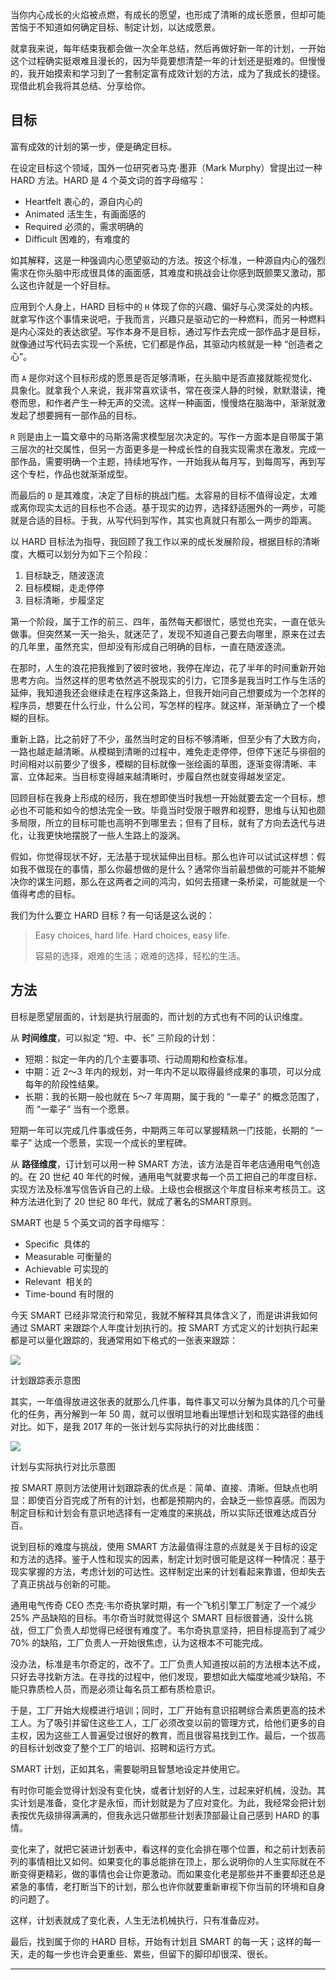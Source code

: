 当你内心成长的火焰被点燃，有成长的愿望，也形成了清晰的成长愿景，但却可能苦恼于不知道如何确定目标、制定计划，以达成愿景。

就拿我来说，每年结束我都会做一次全年总结，然后再做好新一年的计划，一开始这个过程确实挺艰难且漫长的，因为毕竟要想清楚一年的计划还是挺难的。但慢慢的，我开始摸索和学习到了一套制定富有成效计划的方法，成为了我成长的捷径。现借此机会我将其总结、分享给你。

## 目标

富有成效的计划的第一步，便是确定目标。

在设定目标这个领域，国外一位研究者马克·墨菲（Mark Murphy）曾提出过一种 HARD 方法。HARD 是 4 个英文词的首字母缩写：

- Heartfelt 衷心的，源自内心的
- Animated 活生生，有画面感的
- Required 必须的，需求明确的
- Difficult 困难的，有难度的

如其解释，这是一种强调内心愿望驱动的方法。按这个标准，一种源自内心的强烈需求在你头脑中形成很具体的画面感，其难度和挑战会让你感到既颤栗又激动，那么这也许就是一个好目标。

应用到个人身上，HARD 目标中的 `H` 体现了你的兴趣、偏好与心灵深处的内核。就拿写作这个事情来说吧，于我而言，兴趣只是驱动它的一种燃料，而另一种燃料是内心深处的表达欲望。写作本身不是目标，通过写作去完成一部作品才是目标，就像通过写代码去实现一个系统，它们都是作品，其驱动内核就是一种 “创造者之心”。

而 `A` 是你对这个目标形成的愿景是否足够清晰，在头脑中是否直接就能视觉化、具象化。就拿我个人来说，我非常喜欢读书，常在夜深人静的时候，默默潜读，掩卷而思，和作者产生一种无声的交流。这样一种画面，慢慢烙在脑海中，渐渐就激发起了想要拥有一部作品的目标。

`R` 则是由上一篇文章中的马斯洛需求模型层次决定的。写作一方面本是自带属于第三层次的社交属性，但另一方面更多是一种成长性的自我实现需求在激发。完成一部作品，需要明确一个主题，持续地写作，一开始我从每月写，到每周写，再到写这个专栏，作品也就渐渐成型。

而最后的 `D` 是其难度，决定了目标的挑战门槛。太容易的目标不值得设定，太难或离你现实太远的目标也不合适。基于现实的边界，选择舒适圈外的一两步，可能就是合适的目标。于我，从写代码到写作，其实也真就只有那么一两步的距离。

以 HARD 目标法为指导，我回顾了我工作以来的成长发展阶段，根据目标的清晰度，大概可以划分为如下三个阶段：

1. 目标缺乏，随波逐流
2. 目标模糊，走走停停
3. 目标清晰，步履坚定

第一个阶段，属于工作的前三、四年，虽然每天都很忙，感觉也充实，一直在低头做事。但突然某一天一抬头，就迷茫了，发现不知道自己要去向哪里，原来在过去的几年里，虽然充实，但却没有形成自己明确的目标，一直在随波逐流。

在那时，人生的浪花把我推到了彼时彼地，我停在岸边，花了半年的时间重新开始思考方向。当然这样的思考依然逃不脱现实的引力，它顶多是我当时工作与生活的延伸，我知道我还会继续走在程序这条路上，但我开始问自己想要成为一个怎样的程序员，想要在什么行业，什么公司，写怎样的程序。就这样，渐渐确立了一个模糊的目标。

重新上路，比之前好了不少，虽然当时定的目标不够清晰，但至少有了大致方向，一路也越走越清晰。从模糊到清晰的过程中，难免走走停停，但停下迷茫与徘徊的时间相对以前要少了很多，模糊的目标就像一张绘画的草图，逐渐变得清晰、丰富、立体起来。当目标变得越来越清晰时，步履自然也就变得越发坚定。

回顾目标在我身上形成的经历，我在想即使当时我想一开始就要去定一个目标，想必也不可能和如今的想法完全一致。毕竟当时受限于眼界和视野，思维与认知也颇多局限，所立的目标可能也高明不到哪里去；但有了目标，就有了方向去迭代与进化，让我更快地摆脱了一些人生路上的漩涡。

假如，你觉得现状不好，无法基于现状延伸出目标。那么也许可以试试这样想：假如我不做现在的事情，那么你最想做的是什么？通常你当前最想做的可能并不能解决你的谋生问题，那么在这两者之间的鸿沟，如何去搭建一条桥梁，可能就是一个值得考虑的目标。

我们为什么要立 HARD 目标？有一句话是这么说的：

> Easy choices, hard life. Hard choices, easy life.
>
> 容易的选择，艰难的生活；艰难的选择，轻松的生活。

## 方法

目标是愿望层面的，计划是执行层面的，而计划的方式也有不同的认识维度。

从 **时间维度**，可以拟定 “短、中、长” 三阶段的计划：

- 短期：拟定一年内的几个主要事项、行动周期和检查标准。
- 中期：近 2～3 年内的规划，对一年内不足以取得最终成果的事项，可以分成每年的阶段性结果。
- 长期：我的长期一般也就在 5～7 年周期，属于我的 “一辈子” 的概念范围了，而 “一辈子” 当有一个愿景。

短期一年可以完成几件事或任务，中期两三年可以掌握精熟一门技能，长期的 “一辈子” 达成一个愿景，实现一个成长的里程碑。

从 **路径维度**，订计划可以用一种 SMART 方法，该方法是百年老店通用电气创造的。在 20 世纪 40 年代的时候，通用电气就要求每一个员工把自己的年度目标、实现方法及标准写信告诉自己的上级。上级也会根据这个年度目标来考核员工。这种方法进化到了 20 世纪 80 年代，就成了著名的SMART原则。

SMART 也是 5 个英文词的首字母缩写：

- Specific  具体的
- Measurable 可衡量的
- Achievable 可实现的
- Relevant  相关的
- Time-bound 有时限的

今天 SMART 已经非常流行和常见，我就不解释其具体含义了，而是讲讲我如何通过 SMART 来跟踪个人年度计划执行的。按 SMART 方式定义的计划执行起来都是可以量化跟踪的，我通常用如下格式的一张表来跟踪：

![](https://static001.geekbang.org/resource/image/c2/f3/c2a95b61c1b8bcdb982d140683d4cbf3.png?wh=1348*342)

计划跟踪表示意图

其实，一年值得放进这张表的就那么几件事，每件事又可以分解为具体的几个可量化的任务，再分解到一年 50 周，就可以很明显地看出理想计划和现实路径的曲线对比。如下，是我 2017 年的一张计划与实际执行的对比曲线图：

![](https://static001.geekbang.org/resource/image/75/e3/75ab745ec06dc17af708c8a65f1123e3.png?wh=988*932)

计划与实际执行对比示意图

按 SMART 原则方法使用计划跟踪表的优点是：简单、直接、清晰。但缺点也明显：即使百分百完成了所有的计划，也都是预期内的，会缺乏一些惊喜感。而因为制定目标和计划会有意识地选择有一定难度的来挑战，所以实际还很难达成百分百。

说到目标的难度与挑战，使用 SMART 方法最值得注意的点就是关于目标的设定和方法的选择。鉴于人性和现实的因素，制定计划时很可能是这样一种情况：基于现实掌握的方法，考虑计划的可达性。这样制定出来的计划看起来靠谱，但却失去了真正挑战与创新的可能。

通用电气传奇 CEO 杰克·韦尔奇执掌时期，有一个飞机引擎工厂制定了一个减少 25% 产品缺陷的目标。韦尔奇当时就觉得这个 SMART 目标很普通，没什么挑战，但工厂负责人却觉得已经很有难度了。韦尔奇执意坚持，把目标提高到了减少 70% 的缺陷，工厂负责人一开始很焦虑，认为这根本不可能完成。

没办法，标准是韦尔奇定的，改不了。工厂负责人知道按以前的方法根本达不成，只好去寻找新方法。在寻找的过程中，他们发现，要想如此大幅度地减少缺陷，不能只靠质检人员，而是必须让每名员工都有质检意识。

于是，工厂开始大规模进行培训；同时，工厂开始有意识招聘综合素质更高的技术工人。为了吸引并留住这些工人，工厂必须改变以前的管理方式，给他们更多的自主权，因为这些工人普遍受过很好的教育，而且很容易找到工作。最后，一个拔高的目标计划改变了整个工厂的培训、招聘和运行方式。

SMART 计划，正如其名，需要聪明且智慧地设定并使用它。

有时你可能会觉得计划没有变化快，或者计划好的人生，过起来好机械，没劲。其实计划是准备，变化才是永恒，而计划就是为了应对变化。为此，我经常会把计划表按优先级排得满满的，但我永远只做那些计划表顶部最让自己感到 HARD 的事情。

变化来了，就把它装进计划表中，看这样的变化会排在哪个位置，和之前计划表前列的事情相比又如何。如果变化的事总能排在顶上，那么说明你的人生实际就在不断变得更精彩，做的事情也会让你更激动。而如果变化老是那些并不重要却还总是紧急的事情，老打断当下的计划，那么也许你就要重新审视下你当前的环境和自身的问题了。

这样，计划表就成了变化表，人生无法机械执行，只有准备应对。

最后，找到属于你的 HARD 目标，开始有计划且 SMART 的每一天；这样的每一天，走的每一步也许会更重些、累些，但留下的脚印却很深、很长。

* * *